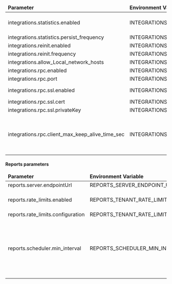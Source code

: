 <table>
    <thead>
        <tr>
            <td style="width: 25%"><b>Parameter</b></td><td style="width: 30%"><b>Environment Variable</b></td><td style="width: 15%"><b>Default Value</b></td><td style="width: 30%"><b>Description</b></td>
        </tr>
    </thead>
    <tbody>
      <tr>
          <td>integrations.statistics.enabled</td>
          <td>INTEGRATIONS_STATISTICS_ENABLED</td>
          <td>true</td>
          <td>Enable/disable integrations statistics</td>
      </tr>
      <tr>
          <td>integrations.statistics.persist_frequency</td>
          <td>INTEGRATIONS_STATISTICS_PERSIST_FREQUENCY</td>
          <td>3600000</td>
          <td></td>
      </tr>
      <tr>
          <td>integrations.reinit.enabled</td>
          <td>INTEGRATIONS_REINIT_ENABLED</td>
          <td>true</td>
          <td></td>
      </tr>
      <tr>
          <td>integrations.reinit.frequency</td>
          <td>INTEGRATIONS_REINIT_FREQUENCY</td>
          <td>300000</td>
          <td></td>
      </tr>
      <tr>
          <td>integrations.allow_Local_network_hosts</td>
          <td>INTEGRATIONS_ALLOW_LOCAL_NETWORK_HOSTS</td>
          <td>true</td>
          <td></td>
      </tr>
      <tr>
          <td>integrations.rpc.enabled</td>
          <td>INTEGRATIONS_RPC_ENABLED</td>
          <td>true</td>
          <td></td>
      </tr>
      <tr>
          <td>integrations.rpc.port</td>
          <td>INTEGRATIONS_RPC_PORT</td>
          <td>9090</td>
          <td></td>
      </tr>
      <tr>
          <td>integrations.rpc.ssl.enabled</td>
          <td>INTEGRATIONS_RPC_SSL_ENABLED</td>
          <td>false</td>
          <td>Enable/disable SSL support</td>
      </tr>
      <tr>
          <td>integrations.rpc.ssl.cert</td>
          <td>INTEGRATIONS_RPC_SSL_CERT</td>
          <td>certChainFile.pem</td>
          <td></td>
      </tr>
      <tr>
          <td>integrations.rpc.ssl.privateKey</td>
          <td>INTEGRATIONS_RPC_SSL_PRIVATE_KEY</td>
          <td>privateKeyFile.pem</td>
          <td></td>
      </tr>
      <tr>
          <td>integrations.rpc.client_max_keep_alive_time_sec</td>
          <td>INTEGRATIONS_RPC_CLIENT_MAX_KEEP_ALIVE_TIME_SEC</td>
          <td>300</td>
          <td>Disconnect a client if no keepalive ping received in the specified time</td>
      </tr>
    </tbody>
</table>

#### Reports parameters

<table>
    <thead>
        <tr>
            <td style="width: 25%"><b>Parameter</b></td><td style="width: 30%"><b>Environment Variable</b></td><td style="width: 15%"><b>Default Value</b></td><td style="width: 30%"><b>Description</b></td>
        </tr>
    </thead>
    <tbody>
      <tr>
          <td>reports.server.endpointUrl</td>
          <td>REPORTS_SERVER_ENDPOINT_URL</td>
          <td>http://localhost:8383</td>
          <td></td>
      </tr>
      <tr>
          <td>reports.rate_limits.enabled</td>
          <td>REPORTS_TENANT_RATE_LIMITS_ENABLED</td>
          <td>false</td>
          <td>Enable/disable reports tenant rate limits</td>
      </tr>
      <tr>
          <td>reports.rate_limits.configuration</td>
          <td>REPORTS_TENANT_RATE_LIMITS_CONFIGURATION</td>
          <td>5:300</td>
          <td></td>
      </tr>
      <tr>
          <td>reports.scheduler.min_interval</td>
          <td>REPORTS_SCHEDULER_MIN_INTERVAL_IN_SEC</td>
          <td>60</td>
          <td>Minimum interval between subsequent scheduler events. Applicable for timer based events</td>
      </tr>
    </tbody>
</table>